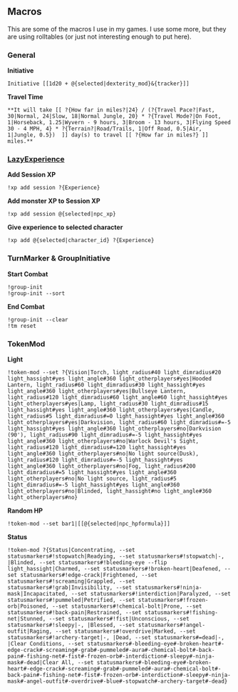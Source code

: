 ## Macros

This are some of the macros I use in my games. I use some more, but they are using rolltables (or just not interesting enough to put here).

### General
**Initiative**
``` 
Initiative [[1d20 + @{selected|dexterity_mod}&{tracker}]] 
```

**Travel Time**
``` 
**It will take [[ ?{How far in miles?|24} / (?{Travel Pace?|Fast, 30|Normal, 24|Slow, 18|Normal Jungle, 20} * ?{Travel Mode?|On Foot, 1|Horseback, 1.25|Wyvern - 9 hours, 3|Broom - 13 hours, 3|Flying Speed 30 - 4 MPH, 4} * ?{Terrain?|Road/Trails, 1|Off Road, 0.5|Air, 1|Jungle, 0.5})  ]] day(s) to travel [[ ?{How far in miles?} ]] miles.** 
```

### [LazyExperience](https://github.com/RobinKuiper/Roll20APIScripts/tree/master/LazyExperience)
**Add Session XP**
``` 
!xp add session ?{Experience} 
```

**Add monster XP to Session XP**
``` 
!xp add session @{selected|npc_xp}
```

**Give experience to selected character**
``` 
!xp add @{selected|character_id} ?{Experience} 
```

### TurnMarker & GroupInitiative
**Start Combat**
```
!group-init
!group-init --sort
```

**End Combat**
```
!group-init --clear
!tm reset
```

### TokenMod
**Light**
``` 
!token-mod --set ?{Vision|Torch, light_radius#40 light_dimradius#20 light_hassight#yes light_angle#360 light_otherplayers#yes|Hooded Lantern, light_radius#60 light_dimradius#30 light_hassight#yes light_angle#360 light_otherplayers#yes|Bullseye Lantern, light_radius#120 light_dimradius#60 light_angle#60 light_hassight#yes light_otherplayers#yes|Lamp, light_radius#30 light_dimradius#15 light_hassight#yes light_angle#360 light_otherplayers#yes|Candle, light_radius#5 light_dimradius#=0 light_hassight#yes light_angle#360 light_otherplayers#yes|Darkvision, light_radius#60 light_dimradius#=-5 light_hassight#yes light_angle#360 light_otherplayers#no|Darkvision (90'), light_radius#90 light_dimradius#=-5 light_hassight#yes light_angle#360 light_otherplayers#no|Warlock Devil's Sight, light_radius#120 light_dimradius#=120 light_hassight#yes light_angle#360 light_otherplayers#no|No light source(Dusk), light_radius#120 light_dimradius#=-5 light_hassight#yes light_angle#360 light_otherplayers#no|Fog, light_radius#200 light_dimradius#=5 light_hassight#yes light_angle#360 light_otherplayers#no|No light source, light_radius#5 light_dimradius#=-5 light_hassight#yes light_angle#360 light_otherplayers#no|Blinded, light_hassight#no light_angle#360 light_otherplayers#no} 
```

**Random HP**
``` 
!token-mod --set bar1|[[@{selected|npc_hpformula}]] 
```

**Status**
``` 
!token-mod ?{Status|Concentrating, --set statusmarkers#!stopwatch|Readying, --set statusmarkers#!stopwatch|-, |Blinded, --set statusmarkers#!bleeding-eye --flip light_hassight|Charmed, --set statusmarkers#!broken-heart|Deafened, --set statusmarkers#!edge-crack|Frightened, --set statusmarkers#!screaming|Grappled, --set statusmarkers#!grab|Invisibility, --set statusmarkers#!ninja-mask|Incapacitated, --set statusmarkers#!interdiction|Paralyzed, --set statusmarkers#!pummeled|Petrified, --set statusmarkers#!frozen-orb|Poisoned, --set statusmarkers#!chemical-bolt|Prone, --set statusmarkers#!back-pain|Restrained, --set statusmarkers#!fishing-net|Stunned, --set statusmarkers#!fist|Unconscious, --set statusmarkers#!sleepy|-, |Blessed, --set statusmarkers#!angel-outfit|Raging, --set statusmarkers#!overdrive|Marked, --set statusmarkers#!archery-target|-, |Dead, --set statusmarkers#=dead|-, |Clear Conditions, --set statusmarkers#-bleeding-eye#-broken-heart#-edge-crack#-screaming#-grab#-pummeled#-aura#-chemical-bolt#-back-pain#-fishing-net#-fist#-frozen-orb#-interdiction#-sleepy#-ninja-mask#-dead|Clear All, --set statusmarkers#-bleeding-eye#-broken-heart#-edge-crack#-screaming#-grab#-pummeled#-aura#-chemical-bolt#-back-pain#-fishing-net#-fist#-frozen-orb#-interdiction#-sleepy#-ninja-mask#-angel-outfit#-overdrive#-blue#-stopwatch#-archery-target#-dead} 
```

